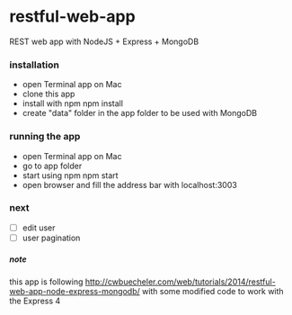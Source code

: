 restful-web-app
===============

REST web app with NodeJS + Express + MongoDB

### installation
* open Terminal app on Mac
* clone this app
* install with npm
        npm install
* create "data" folder in the app folder to be used with MongoDB

### running the app
* open Terminal app on Mac
* go to app folder
* start using npm
        npm start
* open browser and fill the address bar with
        localhost:3003

### next
* [ ] edit user
* [ ] user pagination

##### note
this app is following http://cwbuecheler.com/web/tutorials/2014/restful-web-app-node-express-mongodb/
with some modified code to work with the Express 4
